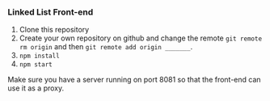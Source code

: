 ### Linked List Front-end

1.  Clone this repository
2.  Create your own repository on github and change the remote `git remote rm origin` and then `git remote add origin _______`.
3.  `npm install`
4.  `npm start`

Make sure you have a server running on port 8081 so that the front-end can use it as a proxy.
